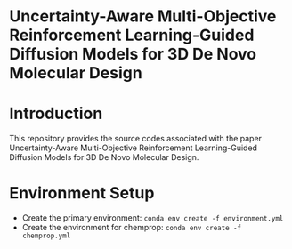 # Uncertainty-Aware Multi-Objective Reinforcement Learning-Guided Diffusion Models for 3D De Novo Molecular Design

# Introduction
This repository provides the source codes associated with the paper Uncertainty-Aware Multi-Objective Reinforcement Learning-Guided Diffusion Models for 3D De Novo Molecular Design.

# Environment Setup
- Create the primary environment: ```conda env create -f environment.yml```
- Create the environment for chemprop: ```conda env create -f chemprop.yml```










